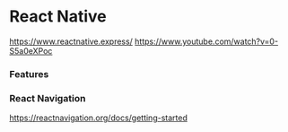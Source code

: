 # React Native

https://www.reactnative.express/
https://www.youtube.com/watch?v=0-S5a0eXPoc

### Features

### React Navigation

https://reactnavigation.org/docs/getting-started
